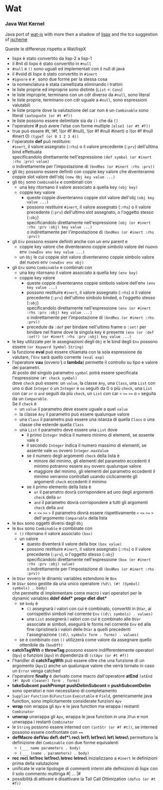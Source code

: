 # Wat

### Java Wat Kernel

Java port of [wat-js](https://github.com/GiacomoCau/wat-js)
with more then a shadow of [lispx](https://github.com/lispx/lispx)
and the tco suggestion of [jscheme](https://github.com/chidiwilliams/jscheme)

Queste le differenze rispetto a Wat/lispX
* lispx è stato convertito da lisp-2 a lisp-1
* il #nil di lixpx è stato convertito in `#null`
* `#null` e `()` sono uguali ed implementati con il null di java
* il #void di lispx è stato convertito in `#inert`
* `#ignore` e `#_` sono due forme per la stessa cosa
* la nomenclatura è stata camellizata eliminando i trattini
* le liste proprie ed improprie sono distinte (`List` <: `Cons`)
* le liste improprie, terminano con un cdr diverso da `#null`, sono literal
* le liste proprie, terminano con cdr uguale a `#null`, sono espressioni valutabili
* le liste proprie dove la valutazione del car non è un `Combinable` sono literal `(autoquote (or #t #f))`
* le liste possono essere delimitate sia da `()` che da `[]`
* l'operatore __if__ può avere l'else con forme multiple `(else1 (or #t #f))`
* true può essere #t, !#f, !(or #f #null), !(or #f #null #inert) o !(or #f #null #inert 0) `(typeT (or 0 1 2 3 4))`
* l'operatote __def__ può restituire:  
	`#inert`, il valore assegnato (`:rhs`) o il valore precedente (`:prv`) dell'ultima bind effettuata  
	specificandolo direttamente nell'espressione `(def symbol (or #inert :rhs :prv) value)`  
	o indirettamente per l'impostazione di `(bndRes (or #inert :rhs :prv))`
* gli `Obj` possono essere definiti con coppie key valore che diventeranno coppie slot valore dell'obj `(new Obj key value ...)`
* gli `Obj` sono `Combinable` e combinati con
	* una key ritornano il valore associato a quella key `(obj key)`
	* coppie key valore
		* queste coppie diventeranno coppie slot valore dell'obj `(obj key value ...)`
		* possono restituire `#inert`, il valore assegnato (`:rhs`) o il valore precedente (`:prv`) dell'ultimo slot assegnato, o l'oggetto stesso (`:obj`)  
		specificandolo direttamente nell'espressione `(obj (or #inert :rhs :prv :obj) key value ...)`  
		o indirettamente per l'impostazione di `(bndRes (or #inert :rhs :prv))`
* gli `Env` possono essere definiti anche con un env parent e
	* coppie key valore che diventeranno coppie simbolo valore del nuovo env `(newEnv env key value ...)`
	* un `Obj` le cui coppie slot valore diventeranno coppie simbolo valore del nuovo env `(newEnv env obj)`  
* gli `Env` sono `Combinable` e combinati con
	* una key ritornano il valore associato a quella key `(env key)`
	* coppie key valore
		* queste coppie diventeranno coppie simbolo valore dell'env `(env key value ...)`
		* possono restituire `#inert`, il valore assegnato (`:rhs`) o il valore precedente (`:prv`) dell'ultimo simbolo binded, o l'oggetto stesso (`:obj`)  
		specificandolo direttamente nell'espressione `(env (or #inert :rhs :prv :obj) key value ...)`  
		o indirettamente per l'impostazione di `(bndRes (or #inert :rhs :prv))`
		* precedute da `:def` per bindare nell'ultimo frame o `:set!` per bindare nel frame dove la singola key è presente `(env (or :def :set!) (or #inert :rhs :prv :obj) key value ...)` 
* le key utilizzate per le assegnazioni degli `Obj` e le bind degli `Env` possono essere `(or Keyword Symbol String)`
* la funzione __eval__ può essere chiamata con la sola espressione da valutare, l'`Env` sarà quello corrente `(eval exp)`
* l'operatore __vau__ (ovvero __\\__ o __lambda__) permette il controllo su tipo e valore dei parametri.  
	Al posto del singolo parametro `symbol` potrà essere specificata l'espressione `(#! check symbol)`  
	dove `check` può essere: un `value`, la classe `Any`, una `Class`, una `List` con uno o due `Integer` o un `Integer` e `oo` seguiti da 0 o più `check`, 	una `List` con car `or` o `and` seguiti da più `check`, un `List` con car `<` `<=` `>=` o `>` seguita da un `Comparable`.  
	Se il `check` è
	* un `value` il parametro deve essere uguale a quel `value`
	* la classe `Any` il parametro può essere qualunque valore
	* una `Class` il parametro può essere una istanza di quella `Class` o una classe che estende quella `Class`
	* una `List` il parametro deve essere una `List` dove	
		* il primo `Integer` indica il numero minimo di elementi, se assente vale `0`
		* il secondo `Integer` indica il numero massimo di elementi, se assente vale `oo` ovvero `Integer.maxValue`
		* se il numero degli argomenti `check` della lista è
			* minore del minimo, gli elementi del parametro eccedenti il minimo potranno essere `Any` ovvero qualunque valore
			* maggiore del minimo, gli elementi del parametro eccedenti il minimo verranno controllati usando ciclicamente gli argomenti `check` eccedenti il minimo
		* se il primo elemento della lista è
			* `or` il parametro dovrà corrispondere ad uno degli argomenti `check` della `or`
			* `and` il parametro dovrà corrispondere a tutti gli argomenti `check` della `and`
			* `<` `<=` `>=` `>` il parametro dovrà essere rispettivamente `<` `<=` `>=` `>` dell'argomento `Comparable` della lista
* le `Box` sono oggetti diversi dagli `Obj`
* le `Box` sono `Combinable` e combinate con
 	* `()` ritornano il valore associato `(box)`
	* un valore
		* questo diventerà il valore della box `(box value)`
		* possono restituire `#inert`, il valore assegnato (`:rhs`) o il valore precedente (`:prv`), o l'oggetto stesso (`:obj`)  
		specificandolo direttamente nell'espressione `(box (or #inert :rhs :prv :obj) value)`  
		o indirettamente per l'impostazione di `(bndRes (or #inert :rhs :prv))`
* le `DVar` ovvero le dinamic variables estendono le `Box`
* le `DVar` sono gestite da una unico operatore `(%d\\ (#! (Symbol) symbols) . body)`  
	che permette di implementare come macro i vari operatori per le dynamic variables __ddef__ __ddef*__ __progv__ __dlet__ __dlet*__
	* se `body` è
		* `()` assegnarà i valori con cui è combinato, convertiti in `DVar`, ai corrispettivi simboli nel corrente `Env` `((d\\ symbols) . values)`
		* una `List` assegnerà i valori con cui è combinato alle `DVar` associate ai simboli, eseguirà le forms nel corrente `Env` ed alla fine ripristinerà i valori delle
		`DVar` a quelli precedenti l'assegnazione `((d\\ symbols form . forms) . values)`
	* se è combinato con `()` utilizzerà come valore da assegnare quello ottenibile da `(boxDft)`
* __catchTagWth__ e __throwTag__ possono essere indifferentemente operatori (`Opv`) o funzioni (`Apv`) in dipendenza di `(ctApv (or #t #f))`
* l'handler di __catchTagWth__ può essere oltre che una funzione di un argomento (`Apv1`) anche un qualunque valore che verrà tornato in caso un `Error` venga catched 
* l'operatore __finally__ è derivato come macro dall'operatore __atEnd__ `(atEnd (#! Apv0 cleaner) form . forms)`
* __takeSubcont__ __pushPrompt__ __pushDelimSubcont__ e __pushSubcontDelim__ sono operatori e non necessitano di completamento
* `Supplier` `Function` `BiFunction` `Executable` e `Field`, genericamente java function, sono implicitamente considerate funzioni `Apv`
* __wrap__ non wrappa gli `Apv` e le java function ma wrappa i restanti `Combinator`
* __unwrap__ unwrappa gli `Apv`, wrappa le java function in una `JFun` e non unwrappa i restanti `Combinator`
* le `String` possono essere interned con `(intStr (or #f #t))`, se interned possono essere confrontate con `==`
* __defMacro__ __defVau__ __def\\__ __def*\\__ __rec\\__ __let1\\__ __let1rec\\__ __let\\__ __letrec\\__ permettono la definizione dei `Combinable` con due forme equivalenti
	* `(___ name parameters . body)`
	* `(___ (name . parameters) . body)`
* __rec__ __rec\\__ __let1rec__ __let1rec\\__ __letrec__ __letrec\\__ inizializzano a `#inert` le definizioni prima della valutazione
* unificate le varie tipologie di commenti interni alle definizioni di lispx con il solo commento multiriga #| ... |#
* possibilità di attivare e disattivare la Tail Call Ottimization `(doTco (or #t #f))`
